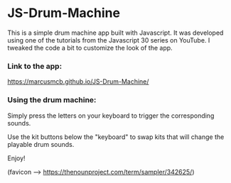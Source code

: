 # JS-Drum-Machine

This is a simple drum machine app built with Javascript. It was developed using one of the tutorials from the Javascript 30 series on YouTube.  I tweaked the code a bit to customize the look of the app.

### Link to the app:

https://marcusmcb.github.io/JS-Drum-Machine/

### Using the drum machine:

Simply press the letters on your keyboard to trigger the corresponding sounds.

Use the kit buttons below the "keyboard" to swap kits that will change the playable drum sounds.

Enjoy!

(favicon --> https://thenounproject.com/term/sampler/342625/)
